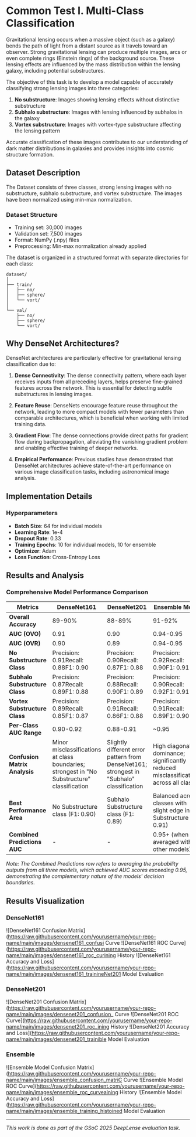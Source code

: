 # Common Test I. Multi-Class Classification

Gravitational lensing occurs when a massive object (such as a galaxy) bends the path of light from a distant source as it travels toward an observer. Strong gravitational lensing can produce multiple images, arcs or even complete rings (Einstein rings) of the background source. These lensing effects are influenced by the mass distribution within the lensing galaxy, including potential substructures.

The objective of this task is to develop a model capable of accurately classifying strong lensing images into three categories:
1. **No substructure**: Images showing lensing effects without distinctive substructure
2. **Subhalo substructure**: Images with lensing influenced by subhalos in the galaxy
3. **Vortex substructure**: Images with vortex-type substructure affecting the lensing pattern

Accurate classification of these images contributes to our understanding of dark matter distributions in galaxies and provides insights into cosmic structure formation.

## Dataset Description

The Dataset consists of three classes, strong lensing images with no substructure, subhalo substructure, and vortex substructure. The images have been normalized using min-max normalization.

### Dataset Structure
- Training set: 30,000 images 
- Validation set: 7,500 images
- Format: NumPy (.npy) files
- Preprocessing: Min-max normalization already applied

The dataset is organized in a structured format with separate directories for each class:
```
dataset/
│
├── train/
│   ├── no/
│   ├── sphere/
│   └── vort/
│
└── val/
    ├── no/
    ├── sphere/
    └── vort/
```

## Why DenseNet Architectures?

DenseNet architectures are particularly effective for gravitational lensing classification due to:

1. **Dense Connectivity**: The dense connectivity pattern, where each layer receives inputs from all preceding layers, helps preserve fine-grained features across the network. This is essential for detecting subtle substructures in lensing images.

2. **Feature Reuse**: DenseNets encourage feature reuse throughout the network, leading to more compact models with fewer parameters than comparable architectures, which is beneficial when working with limited training data.

3. **Gradient Flow**: The dense connections provide direct paths for gradient flow during backpropagation, alleviating the vanishing gradient problem and enabling effective training of deeper networks.

4. **Empirical Performance**: Previous studies have demonstrated that DenseNet architectures achieve state-of-the-art performance on various image classification tasks, including astronomical image analysis.


## Implementation Details

### Hyperparameters

- **Batch Size**: 64 for individual models
- **Learning Rate**: 1e-4
- **Dropout Rate**: 0.33
- **Training Epochs**: 10 for individual models, 10 for ensemble
- **Optimizer**: Adam
- **Loss Function**: Cross-Entropy Loss


## Results and Analysis

### Comprehensive Model Performance Comparison

| Metrics | DenseNet161 | DenseNet201 | Ensemble Model |
|---------|-------------|-------------|----------------|
| **Overall Accuracy** | 89-90% | 88-89% | 91-92% |
| **AUC (OVO)** | 0.91 | 0.90 | 0.94-0.95 |
| **AUC (OVR)** | 0.90 | 0.89 | 0.94-0.95 |
| **No Substructure Class** | Precision: 0.91Recall: 0.88F1: 0.90 | Precision: 0.90Recall: 0.87F1: 0.88 | Precision: 0.92Recall: 0.90F1: 0.91 |
| **Subhalo Substructure Class** | Precision: 0.87Recall: 0.89F1: 0.88 | Precision: 0.88Recall: 0.90F1: 0.89 | Precision: 0.90Recall: 0.92F1: 0.91 |
| **Vortex Substructure Class** | Precision: 0.89Recall: 0.85F1: 0.87 | Precision: 0.91Recall: 0.86F1: 0.88 | Precision: 0.91Recall: 0.89F1: 0.90 |
| **Per-Class AUC Range** | 0.90-0.92 | 0.88-0.91 | ~0.95 |
| **Confusion Matrix Analysis** | Minor misclassifications at class boundaries; strongest in "No Substructure" classification | Slightly different error pattern from DenseNet161; strongest in "Subhalo" classification | High diagonal dominance; significantly reduced misclassifications across all classes |
| **Best Performance Area** | No Substructure class (F1: 0.90) | Subhalo Substructure class (F1: 0.89) | Balanced across classes with slight edge in No Substructure (F1: 0.91) |
| **Combined Predictions AUC** | - | - | 0.95+ (when averaged with other models) |

*Note: The Combined Predictions row refers to averaging the probability outputs from all three models, which achieved AUC scores exceeding 0.95, demonstrating the complementary nature of the models' decision boundaries.*


## Results Visualization

### DenseNet161
![DenseNet161 Confusion Matrix](https://raw.githubusercontent.com/yourusername/your-repo-name/main/images/densenet161_confusi Curve
![DenseNet161 ROC Curve](https://raw.githubusercontent.com/yourusername/your-repo-name/main/images/densenet161_roc_curining History
![DenseNet161 Accuracy and Loss](https://raw.githubusercontent.com/yourusername/your-repo-name/main/images/densenet161_trainineNet201 Model Evaluation

### DenseNet201
![DenseNet201 Confusion Matrix](https://raw.githubusercontent.com/yourusername/your-repo-name/main/images/densenet201_confusion_ Curve
![DenseNet201 ROC Curve](https://raw.githubusercontent.com/yourusername/your-repo-name/main/images/densenet201_roc_ining History
![DenseNet201 Accuracy and Loss](https://raw.githubusercontent.com/yourusername/your-repo-name/main/images/densenet201_trainible Model Evaluation

### Ensemble
![Ensemble Model Confusion Matrix](https://raw.githubusercontent.com/yourusername/your-repo-name/main/images/ensemble_confusion_matriC Curve
![Ensemble Model ROC Curve](https://raw.githubusercontent.com/yourusername/your-repo-name/main/images/ensemble_roc_curveaining History
![Ensemble Model Accuracy and Loss](https://raw.githubusercontent.com/yourusername/your-repo-name/main/images/ensemble_training_histoined Model Evaluation


---

*This work is done as part of the GSoC 2025 DeepLense evaluation task.*

